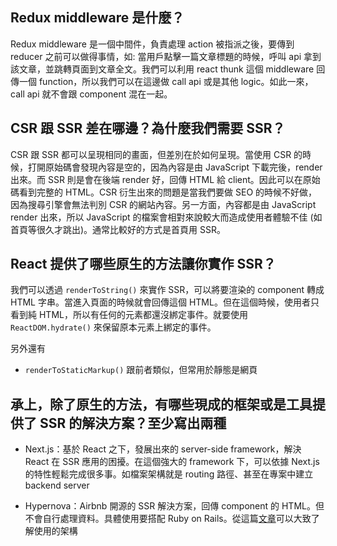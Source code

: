 ## Redux middleware 是什麼？

Redux middleware 是一個中間件，負責處理 action 被指派之後，要傳到 reducer 之前可以做得事情，如: 當用戶點擊一篇文章標題的時候，呼叫 api 拿到該文章，並跳轉頁面到文章全文。我們可以利用 react thunk 這個 middleware 回傳一個 function，所以我們可以在這邊做 call api 或是其他 logic。如此一來，call api 就不會跟 component 混在一起。

## CSR 跟 SSR 差在哪邊？為什麼我們需要 SSR？

CSR 跟 SSR 都可以呈現相同的畫面，但差別在於如何呈現。當使用 CSR 的時候，打開原始碼會發現內容是空的，因為內容是由 JavaScript 下載完後，render 出來。而 SSR 則是會在後端 render 好，回傳 HTML 給 client。因此可以在原始碼看到完整的 HTML。CSR 衍生出來的問題是當我們要做 SEO 的時候不好做，因為搜尋引擎會無法判別 CSR 的網站內容。另一方面，內容都是由 JavaScript render 出來，所以 JavaScript 的檔案會相對來說較大而造成使用者體驗不佳 (如首頁等很久才跳出)。通常比較好的方式是首頁用 SSR。

## React 提供了哪些原生的方法讓你實作 SSR？

我們可以透過 `renderToString()` 來實作 SSR，可以將要渲染的 component 轉成 HTML 字串。當進入頁面的時候就會回傳這個 HTML。但在這個時候，使用者只看到純 HTML，所以有任何的元素都還沒綁定事件。就要使用 `ReactDOM.hydrate()` 來保留原本元素上綁定的事件。

另外還有

- `renderToStaticMarkup()` 跟前者類似，但常用於靜態是網頁

## 承上，除了原生的方法，有哪些現成的框架或是工具提供了 SSR 的解決方案？至少寫出兩種

- Next.js：基於 React 之下，發展出來的 server-side framework，解決 React 在 SSR 應用的困擾。在這個強大的 framework 下，可以依據 Next.js 的特性輕鬆完成很多事。如檔案架構就是 routing 路徑、甚至在專案中建立 backend server

- Hypernova：Airbnb 開源的 SSR 解決方案，回傳 component 的 HTML。但不會自行處理資料。具體使用要搭配 Ruby on Rails。從這篇[文章](https://itnext.io/strangling-a-monolith-to-micro-frontends-decoupling-presentation-layer-18a33ddf591b)可以大致了解使用的架構
